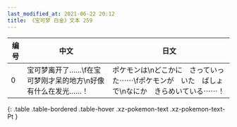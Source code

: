 ```yaml
---
last_modified_at: 2021-06-22 20:12
title: 《宝可梦 白金》文本 259
---
```

| 编号 | 中文 | 日文 |
| ---- | ---- | ---- |
| 0 | 宝可梦离开了……\f在宝可梦刚才呆的地方\n好像有什么在发光……！ | ポケモンは\nどこかに　さっていった⋯⋯\fポケモンが　いた　ばしょで\nなにか　きらめいている⋯⋯！ |
{: .table .table-bordered .table-hover .xz-pokemon-text .xz-pokemon-text-Pt }